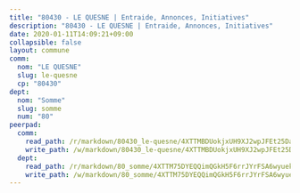 ```yaml
---
title: "80430 - LE QUESNE | Entraide, Annonces, Initiatives"
description: "80430 - LE QUESNE | Entraide, Annonces, Initiatives"
date: 2020-01-11T14:09:21+09:00
collapsible: false
layout: commune
comm:
  nom: "LE QUESNE"
  slug: le-quesne
  cp: "80430"
dept:
  nom: "Somme"
  slug: somme
  num: "80"
peerpad:
  comm:
    read_path: /r/markdown/80430_le-quesne/4XTTMBDUokjxUH9XJ2wpJFEt25Day1Ju2xYpmYHoMSRGTrq6g
    write_path: /w/markdown/80430_le-quesne/4XTTMBDUokjxUH9XJ2wpJFEt25Day1Ju2xYpmYHoMSRGTrq6g-K3TgTwebMMqs8XZpuXVqn19NsG1hbHVMGfd2XBwt9UmeGeL4Qj84fohTUstagDztEm5xqNWJqzsgWEzHerNQmBrg2FUhEKCavoojvQ3LVz2dHYJWANJFXAYXFYaBUKU5WFzQZfWx
  dept:
    read_path: /r/markdown/80_somme/4XTTM75DYEQQimQGkH5F6rrJYrFSA6wyuekdgioEx7v45YjSw
    write_path: /w/markdown/80_somme/4XTTM75DYEQQimQGkH5F6rrJYrFSA6wyuekdgioEx7v45YjSw-K3TgTuB1DbUNHuFo9Fhh6JTUriPx8E5izGkmw9RSNTjUtMFPoZhqqp87szE8th3EytWSHGdhUuQUPjam8aJZh1SdH8pL3ibgUbMdNhU17kjAmSa49LMB2GjXvVwDVurE8mgce3XM
---
```


